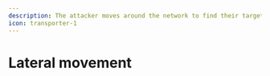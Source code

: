 ```yaml
---
description: The attacker moves around the network to find their target
icon: transporter-1
---
```


# Lateral movement

